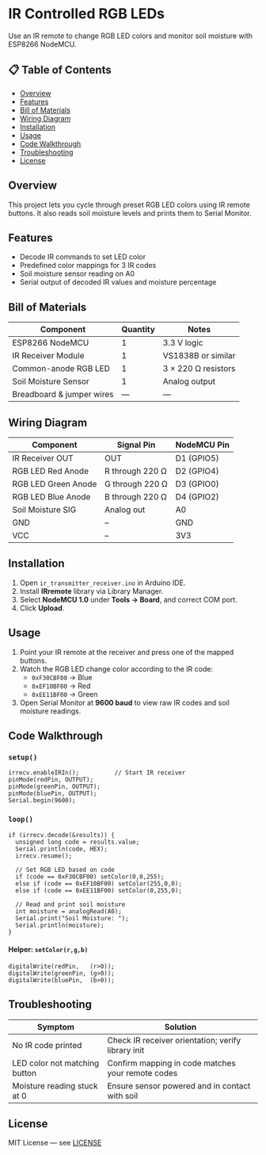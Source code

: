 
# IR Controlled RGB LEDs

Use an IR remote to change RGB LED colors and monitor soil moisture with ESP8266 NodeMCU.

## 📋 Table of Contents
- [Overview](#overview)
- [Features](#features)
- [Bill of Materials](#bill-of-materials)
- [Wiring Diagram](#wiring-diagram)
- [Installation](#installation)
- [Usage](#usage)
- [Code Walkthrough](#code-walkthrough)
- [Troubleshooting](#troubleshooting)
- [License](#license)

## Overview
This project lets you cycle through preset RGB LED colors using IR remote buttons. It also reads soil moisture levels and prints them to Serial Monitor.

## Features
- Decode IR commands to set LED color  
- Predefined color mappings for 3 IR codes  
- Soil moisture sensor reading on A0  
- Serial output of decoded IR values and moisture percentage  

## Bill of Materials

| Component              | Quantity | Notes                             |
|------------------------|----------|-----------------------------------|
| ESP8266 NodeMCU        | 1        | 3.3 V logic                       |
| IR Receiver Module     | 1        | VS1838B or similar                |
| Common-anode RGB LED   | 1        | 3 × 220 Ω resistors               |
| Soil Moisture Sensor   | 1        | Analog output                     |
| Breadboard & jumper wires | —     | —                                 |

## Wiring Diagram

| Component            | Signal Pin        | NodeMCU Pin    |
|----------------------|-------------------|----------------|
| IR Receiver OUT      | OUT               | D1 (GPIO5)     |
| RGB LED Red Anode    | R through 220 Ω   | D2 (GPIO4)     |
| RGB LED Green Anode  | G through 220 Ω   | D3 (GPIO0)     |
| RGB LED Blue Anode   | B through 220 Ω   | D4 (GPIO2)     |
| Soil Moisture SIG    | Analog out        | A0             |
| GND                  | –                 | GND            |
| VCC                  | –                 | 3V3            |

## Installation
1. Open `ir_transmitter_receiver.ino` in Arduino IDE.  
2. Install **IRremote** library via Library Manager.  
3. Select **NodeMCU 1.0** under **Tools → Board**, and correct COM port.  
4. Click **Upload**.

## Usage
1. Point your IR remote at the receiver and press one of the mapped buttons.  
2. Watch the RGB LED change color according to the IR code:  
   - `0xF30CBF00` → Blue  
   - `0xEF10BF00` → Red  
   - `0xEE11BF00` → Green  
3. Open Serial Monitor at **9600 baud** to view raw IR codes and soil moisture readings.

## Code Walkthrough

### `setup()`
```
irrecv.enableIRIn();          // Start IR receiver
pinMode(redPin, OUTPUT);
pinMode(greenPin, OUTPUT);
pinMode(bluePin, OUTPUT);
Serial.begin(9600);
```

### `loop()`
```
if (irrecv.decode(&results)) {
  unsigned long code = results.value;
  Serial.println(code, HEX);
  irrecv.resume();

  // Set RGB LED based on code
  if (code == 0xF30CBF00) setColor(0,0,255);
  else if (code == 0xEF10BF00) setColor(255,0,0);
  else if (code == 0xEE11BF00) setColor(0,255,0);

  // Read and print soil moisture
  int moisture = analogRead(A0);
  Serial.print("Soil Moisture: ");
  Serial.println(moisture);
}
```

#### Helper: `setColor(r,g,b)`
```
digitalWrite(redPin,   (r>0));
digitalWrite(greenPin, (g>0));
digitalWrite(bluePin,  (b>0));
```

## Troubleshooting

| Symptom                       | Solution                                           |
|-------------------------------|----------------------------------------------------|
| No IR code printed            | Check IR receiver orientation; verify library init |
| LED color not matching button | Confirm mapping in code matches your remote codes  |
| Moisture reading stuck at 0   | Ensure sensor powered and in contact with soil     |

## License
MIT License — see [LICENSE](../../LICENSE)
```